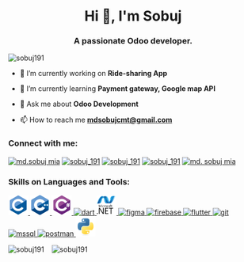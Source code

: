 <h1 align="center">Hi 👋, I'm Sobuj</h1>
<h3 align="center">A passionate Odoo developer.</h3>

<p align="left"> <img src="https://komarev.com/ghpvc/?username=sobuj191&label=Profile%20views&color=0e75b6&style=flat" alt="sobuj191" /> </p>

- 🔭 I’m currently working on **Ride-sharing App**

- 🌱 I’m currently learning **Payment gateway, Google map API**

- 💬 Ask me about **Odoo Development**

- 📫 How to reach me **mdsobujcmt@gmail.com**

<h3 align="left">Connect with me:</h3>
<p align="left">
<a href="https://www.linkedin.com/in/md-sobuj-mia-273b09256/" target="blank"><img align="center" src="https://raw.githubusercontent.com/rahuldkjain/github-profile-readme-generator/master/src/images/icons/Social/linked-in-alt.svg" alt="md.sobuj mia" height="30" width="40" /></a>
<a href="https://codeforces.com/profile/sobuj_191" target="blank"><img align="center" src="https://raw.githubusercontent.com/rahuldkjain/github-profile-readme-generator/master/src/images/icons/Social/codeforces.svg" alt="sobuj_191" height="30" width="40" /></a>
<a href="https://www.codechef.com/users/sobuj_191" target="blank"><img align="center" src="https://cdn.jsdelivr.net/npm/simple-icons@3.1.0/icons/codechef.svg" alt="sobuj_191" height="30" width="40" /></a>
<a href="https://lightoj.com/user/sobuj_191" target="blank"><img align="center" src="https://lightoj.com/loj-og-image.png" alt="sobuj_191" height="30" width="40" /></a>
<a href="https://www.hackerrank.com/profile/mdsobujcmt" target="blank"><img align="center" src="https://raw.githubusercontent.com/rahuldkjain/github-profile-readme-generator/master/src/images/icons/Social/hackerrank.svg" alt="md. sobuj mia" height="30" width="40" /></a>
</p>

<h3 align="left">Skills on Languages and Tools:</h3>
<p align="left"> <a href="https://www.cprogramming.com/" target="_blank" rel="noreferrer"> <img src="https://raw.githubusercontent.com/devicons/devicon/master/icons/c/c-original.svg" alt="c" width="40" height="40"/> </a> <a href="https://www.w3schools.com/cpp/" target="_blank" rel="noreferrer"> <img src="https://raw.githubusercontent.com/devicons/devicon/master/icons/cplusplus/cplusplus-original.svg" alt="cplusplus" width="40" height="40"/> </a> <a href="https://www.w3schools.com/cs/" target="_blank" rel="noreferrer"> <img src="https://raw.githubusercontent.com/devicons/devicon/master/icons/csharp/csharp-original.svg" alt="csharp" width="40" height="40"/> </a> <a href="https://dart.dev" target="_blank" rel="noreferrer"> <img src="https://www.vectorlogo.zone/logos/dartlang/dartlang-icon.svg" alt="dart" width="40" height="40"/> </a> <a href="https://dotnet.microsoft.com/" target="_blank" rel="noreferrer"> <img src="https://raw.githubusercontent.com/devicons/devicon/master/icons/dot-net/dot-net-original-wordmark.svg" alt="dotnet" width="40" height="40"/> </a> <a href="https://www.figma.com/" target="_blank" rel="noreferrer"> <img src="https://www.vectorlogo.zone/logos/figma/figma-icon.svg" alt="figma" width="40" height="40"/> </a> <a href="https://firebase.google.com/" target="_blank" rel="noreferrer"> <img src="https://www.vectorlogo.zone/logos/firebase/firebase-icon.svg" alt="firebase" width="40" height="40"/> </a> <a href="https://flutter.dev" target="_blank" rel="noreferrer"> <img src="https://www.vectorlogo.zone/logos/flutterio/flutterio-icon.svg" alt="flutter" width="40" height="40"/> </a> <a href="https://git-scm.com/" target="_blank" rel="noreferrer"> <img src="https://www.vectorlogo.zone/logos/git-scm/git-scm-icon.svg" alt="git" width="40" height="40"/> </a> </a> <a href="https://www.microsoft.com/en-us/sql-server" target="_blank" rel="noreferrer"> <img src="https://www.svgrepo.com/show/303229/microsoft-sql-server-logo.svg" alt="mssql" width="40" height="40"/> </a> <a href="https://postman.com" target="_blank" rel="noreferrer"> <img src="https://www.vectorlogo.zone/logos/getpostman/getpostman-icon.svg" alt="postman" width="40" height="40"/> </a> <a href="https://www.python.org" target="_blank" rel="noreferrer"> <img src="https://raw.githubusercontent.com/devicons/devicon/master/icons/python/python-original.svg" alt="python" width="40" height="40"/> </a> <a href="https://www.sqlite.org/" target="_blank" rel="noreferrer"> </a> </p>

<p><img align="center" src="https://github-readme-streak-stats.herokuapp.com/?user=sobuj191&" alt="sobuj191" />&nbsp&nbsp&nbsp <img align="center" src="https://github-readme-stats.vercel.app/api/top-langs?username=sobuj191&show_icons=true&locale=en&layout=compact" alt="sobuj191" /></p>


